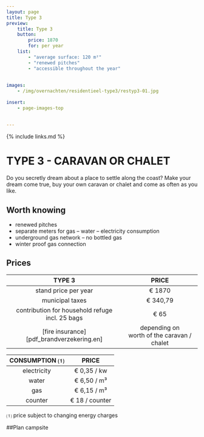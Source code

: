 ```yaml
---
layout: page
title: Type 3
preview: 
    title: Type 3
    button:
        price: 1870
        for: per year
    list:
        - "average surface: 120 m²"
        - "renewed pitches"
        - "accessible throughout the year"
       
        
images:
    - /img/overnachten/residentieel-type3/restyp3-01.jpg
    
insert:
    - page-images-top
    
    
---
```


{% include links.md %}

# TYPE 3 - CARAVAN OR CHALET
Do you secretly dream about a place to settle along the coast? Make your dream come true, buy your own caravan or chalet and come as often as you like. 


## Worth knowing
- renewed pitches
- separate meters for gas – water – electricity consumption
- underground gas network – no bottled gas
- winter proof gas connection


## Prices

TYPE 3                |PRICE           |
:--------------------:|:--------------:|
stand price per year  |€ 1870               
municipal taxes       |€ 340,79 
contribution for household refuge<br>incl. 25 bags<br> | € 65    
[fire insurance][pdf_brandverzekering.en]      |depending on <br>worth of the caravan / chalet

CONSUMPTION ⑴           |PRICE         |
:--------------------:|:-------------:|
electricity         | € 0,35 / kw        
water                 | € 6,50 / m³  
gas                   | € 6,15 / m³       
counter     | € 18 / counter

⑴ price subject to changing energy charges



##Plan campsite

